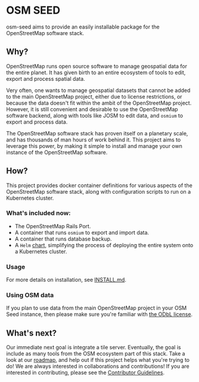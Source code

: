 # OSM SEED

osm-seed aims to provide an easily installable package for the OpenStreetMap software stack.

## Why?

OpenStreetMap runs open source software to manage geospatial data for the entire planet. It has given birth to an entire ecosystem of tools to edit, export and process spatial data.

Very often, one wants to manage geospatial datasets that cannot be added to the main OpenStreetMap project, either due to license restrictions, or because the data doesn't fit within the ambit of the OpenStreetMap project. However, it is still convenient and desirable to use the OpenStreetMap software backend, along with tools like JOSM to edit data, and `osmium` to export and process data.

The OpenStreetMap software stack has proven itself on a planetary scale, and has thousands of man hours of work behind it. This project aims to leverage this power, by making it simple to install and manage your own instance of the OpenStreetMap software.

## How?

This project provides docker container definitions for various aspects of the OpenStreetMap software stack, along with configuration scripts to run on a Kubernetes cluster.

### What's included now:

 - The OpenStreetMap Rails Port.
 - A container that runs `osmium` to export and import data.
 - A container that runs database backup.
 - A `Helm` [chart](https://www.helm.sh/), simplifying the process of deploying the entire system onto a Kubernetes cluster.


### Usage
For more details on installation, see [INSTALL.md](INSTALL.md).

### Using OSM data
If you plan to use data from the main OpenStreetMap project in your OSM Seed instance, then please make sure you're familiar with [the ODbL license](https://wiki.osmfoundation.org/wiki/Licence).

## What's next?

Our immediate next goal is integrate a tile server. Eventually, the goal is include as many tools from the OSM ecosystem part of this stack. Take a look at our [roadmap](https://github.com/developmentseed/osm-seed/blob/master/ROADMAP.md), and help out if this project helps what you're trying to do! We are always interested in collaborations and contributions! If you are interested in contributing, please see the [Contributor Guidelines](CONTRIBUTING.md).



